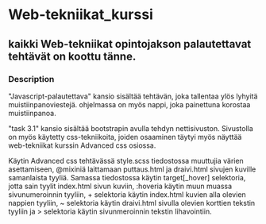 # Web-tekniikat_kurssi
## kaikki Web-tekniikat opintojakson palautettavat tehtävät on koottu tänne.

### Description
"Javascript-palautettava" kansio sisältää tehtävän, joka tallentaa ylös lyhyitä muistiinpanoviestejä. ohjelmassa on myös nappi, joka painettuna korostaa muistiinpanoa.

"task 3.1" kansio sisältää bootstrapin avulla tehdyn nettisivuston. Sivustolla on myös käytetty css-tekniikoita, joiden osaaminen täytyi myös näyttää web-tekniikat kurssin Advanced css osiossa.

Käytin Advanced css tehtävässä style.scss tiedostossa muuttujia värien asettamiseen, @mixiniä laittamaan puttaus.html ja draivi.html sivujen kuville samanlaista tyyliä.
Samassa tiedostossa käytin target[_hover] selektoria, jotta sain tyylit index.html sivun kuviin, :hoveria käytin muun muassa sivunumeroinnin tyyliin, + selektoria käytin index.html kuvien alla olevien nappien tyyliin, ~ selektoria käytin draivi.html sivulla olevien korttien tekstin tyyliin ja > selektoria käytin sivunmeroinnin tekstin lihavointiin.
